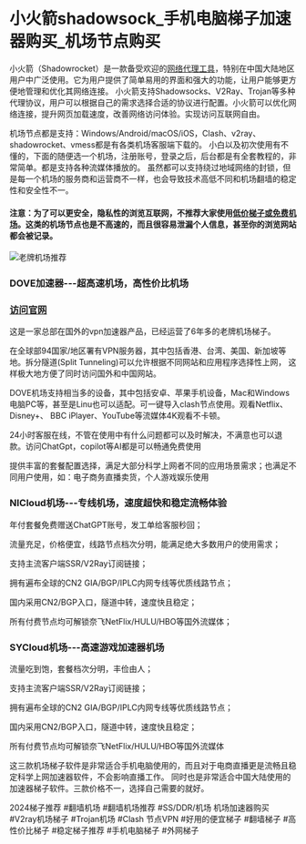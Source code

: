 # 小火箭shadowsock_手机电脑梯子加速器购买_机场节点购买

小火箭（Shadowrocket）是一款备受欢迎的[网络代理工具](https://lemontalking.info/archives/2177)，特别在中国大陆地区用户中广泛使用。它为用户提供了简单易用的界面和强大的功能，让用户能够更方便地管理和优化其网络连接。
小火箭支持Shadowsocks、V2Ray、Trojan等多种代理协议，用户可以根据自己的需求选择合适的协议进行配置。小火箭可以优化网络连接，提升网页加载速度，改善网络访问体验。实现访问互联网自由。

机场节点都是支持：Windows/Android/macOS/iOS，Clash、v2ray、shadowrocket、vmess都是有各类机场客服端下载的。
小白以及初次使用有不懂的，下面的随便选一个机场，注册账号，登录之后，后台都是有全套教程的，非常简单。都是支持各种流媒体播放的。
虽然都可以支持绕过地域网络的封锁，但是每一个机场的服务商和运营商不一样，也会导致技术高低不同和机场翻墙的稳定性和安全性不一。

#### 注意：为了可以更安全，隐私性的浏览互联网，不推荐大家使用[低价梯子或免费机场](https://lemontalking.info/archives/2302)。这类的机场节点也是不高速的，而且很容易泄漏个人信息，甚至你的浏览网站都会被记录。


![老牌机场推荐](https://github.com/user-attachments/assets/bf394dce-40da-49fa-b913-6f20fa5fb0a4)


### DOVE加速器---超高速机场，高性价比机场
### [访问官网](https://dove8.cc/a.php?alavBTtF8UB)

这是一家总部在国外的vpn加速器产品，已经运营了6年多的老牌机场梯子。

在全球部94国家/地区署有VPN服务器，其中包括香港、台湾、美国、新加坡等地。拆分隧道(Split Tunneling)可以允许根据不同网站和应用程序选择性上网，
这样极大地方便了同时访问国外和中国网站。

DOVE机场支持相当多的设备，其中包括安卓、苹果手机设备，Mac和Windows电脑PC等，甚至是Linu也可以适配。可一键导入clash节点使用。观看Netflix、Disney+、
BBC iPlayer、YouTube等流媒体4K观看不卡顿。

24小时客服在线，不管在使用中有什么问题都可以及时解决，不满意也可以退款。访问ChatGpt，copilot等AI都是可以畅通免费使用

提供丰富的套餐配置选择，满足大部分科学上网者不同的应用场景需求；也满足不同用户使用，如：电子商务直播卖货，个人游戏娱乐使用

### NICloud机场---专线机场，速度超快和稳定流畅体验

年付套餐免费赠送ChatGPT账号，发工单给客服秒回；

流量充足，价格便宜，线路节点档次分明，能满足绝大多数用户的使用需求；

支持主流客户端SSR/V2Ray订阅链接；

拥有遍布全球的CN2 GIA/BGP/IPLC内网专线等优质线路节点；

国内采用CN2/BGP入口，隧道中转，速度快且稳定；

所有付费节点均可解锁奈飞NetFlix/HULU/HBO等国外流媒体；

### SYCloud机场---高速游戏加速器机场

流量吃到饱，套餐档次分明，丰俭由人；

支持主流客户端SSR/V2Ray订阅链接；

拥有遍布全球的CN2 GIA/BGP/IPLC内网专线等优质线路节点；

国内采用CN2/BGP入口，隧道中转，速度快且稳定；

所有付费节点均可解锁奈飞NetFlix/HULU/HBO等国外流媒体

这三款机场梯子软件是非常适合手机电脑使用的，而且对于电商直播更是流畅且稳定科学上网加速器软件，不会影响直播工作。 同时也是非常适合中国大陆使用的加速器梯子软件。三款价格不一，选择自己需要的就好。

2024梯子推荐 #翻墙机场 #翻墙机场推荐 #SS/DDR/机场 机场加速器购买 #V2ray机场梯子 #Trojan机场 #Clash
节点VPN #好用的便宜梯子 #翻墙梯子 #高性价比梯子 #稳定梯子推荐 #手机电脑梯子 #外网梯子
